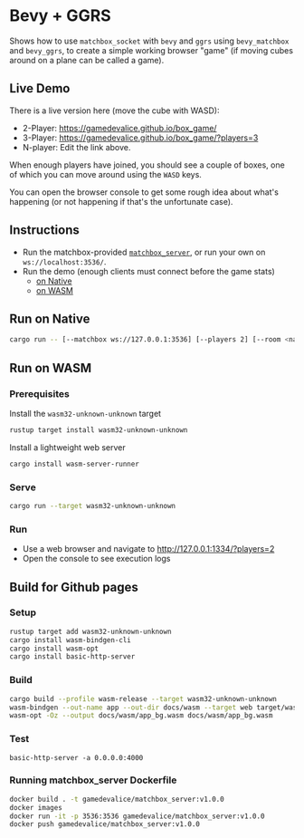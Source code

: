 # Bevy + GGRS

Shows how to use `matchbox_socket` with `bevy` and `ggrs` using `bevy_matchbox` and `bevy_ggrs`, to create a simple working browser "game" (if moving cubes around on a plane can be called a game).

## Live Demo

There is a live version here (move the cube with WASD):

- 2-Player: <https://gamedevalice.github.io/box_game/>
- 3-Player: <https://gamedevalice.github.io/box_game/?players=3>
- N-player: Edit the link above.

When enough players have joined, you should see a couple of boxes, one of which
you can move around using the `WASD` keys.

You can open the browser console to get some rough idea about what's happening
(or not happening if that's the unfortunate case).

## Instructions

- Run the matchbox-provided [`matchbox_server`](https://github.com/johanhelsing/matchbox/tree/main/matchbox_server), or run your own on `ws://localhost:3536/`.
- Run the demo (enough clients must connect before the game stats)
  - [on Native](#run-on-native)
  - [on WASM](#run-on-wasm)

## Run on Native

```sh
cargo run -- [--matchbox ws://127.0.0.1:3536] [--players 2] [--room <name>]
```

## Run on WASM

### Prerequisites

Install the `wasm32-unknown-unknown` target

```sh
rustup target install wasm32-unknown-unknown
```

Install a lightweight web server

```sh
cargo install wasm-server-runner
```

### Serve

```sh
cargo run --target wasm32-unknown-unknown
```

### Run

- Use a web browser and navigate to <http://127.0.0.1:1334/?players=2>
- Open the console to see execution logs

## Build for Github pages

### Setup

```sh
rustup target add wasm32-unknown-unknown
cargo install wasm-bindgen-cli
cargo install wasm-opt
cargo install basic-http-server
```

### Build

```sh
cargo build --profile wasm-release --target wasm32-unknown-unknown
wasm-bindgen --out-name app --out-dir docs/wasm --target web target/wasm32-unknown-unknown/wasm-release/box_game.wasm
wasm-opt -Oz --output docs/wasm/app_bg.wasm docs/wasm/app_bg.wasm
```

### Test

```
basic-http-server -a 0.0.0.0:4000
```

### Running matchbox_server Dockerfile

```sh
docker build . -t gamedevalice/matchbox_server:v1.0.0
docker images
docker run -it -p 3536:3536 gamedevalice/matchbox_server:v1.0.0
docker push gamedevalice/matchbox_server:v1.0.0
```